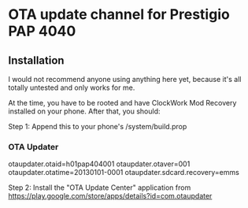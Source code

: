 OTA update channel for Prestigio PAP 4040
=====

Installation
--------------

I would not recommend anyone using anything here yet, because it's all totally untested and only works for me.

At the time, you have to be rooted and have ClockWork Mod Recovery installed on your phone.
After that, you should:

Step 1: Append this to your phone's /system/build.prop

### OTA Updater
otaupdater.otaid=h01pap404001
otaupdater.otaver=001
otaupdater.otatime=20130101-0001
otaupdater.sdcard.recovery=emms

Step 2:
Install the "OTA Update Center" application from
https://play.google.com/store/apps/details?id=com.otaupdater

